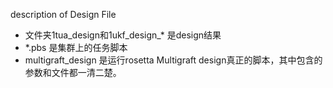 description of Design File

+ 文件夹1tua_design和1ukf_design_* 是design结果
+ *.pbs 是集群上的任务脚本
+ multigraft_design 是运行rosetta Multigraft design真正的脚本，其中包含的参数和文件都一清二楚。
